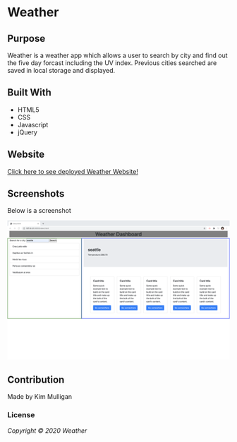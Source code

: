 # Weather

## Purpose
Weather is a weather app which allows a user to search by city and find out the five day forcast including the UV index. Previous cities searched are saved in local storage and displayed.

## Built With
* HTML5
* CSS
* Javascript
* jQuery

## Website
[Click here to see deployed Weather Website!](https://kimmulligan.github.io/weather/ "Weather")

## Screenshots
Below is a screenshot

<img src="./assets/images/kim-mulligan-weather.png" alt="screenshot of weather app"/>

## Contribution
Made by Kim Mulligan

### License
*Copyright ©️ 2020 Weather*

